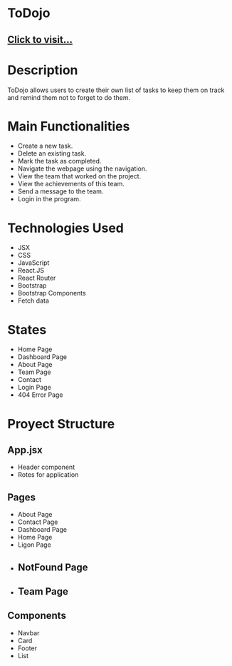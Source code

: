 # ToDojo

## [Click to visit...](https://jorgeberrizbeitia.github.io/kraken-brigade-ES6)


# Description

ToDojo allows users to create their own list of tasks to keep them on track and remind them not to forget to do them. 

# Main Functionalities

- Create a new task.
- Delete an existing task.
- Mark the task as completed.
- Navigate the webpage using the navigation.
- View the team that worked on the project.
- View the achievements of this team. 
- Send a message to the team.
- Login in the program.

# Technologies Used

- JSX
- CSS
- JavaScript
- React.JS
- React Router
- Bootstrap
- Bootstrap Components
- Fetch data

# States

- Home Page
- Dashboard Page
- About Page 
- Team Page
- Contact
- Login Page
- 404 Error Page

# Proyect Structure

## App.jsx

- Header component
- Rotes for application

## Pages

- About Page
- Contact Page
- Dashboard Page
- Home Page
- Ligon Page
- NotFound Page
    - 
- Team Page
    - 
## Components

- Navbar
- Card
- Footer
- List

